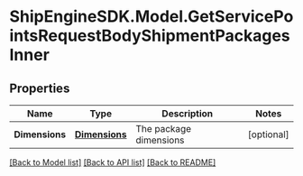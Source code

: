 # ShipEngineSDK.Model.GetServicePointsRequestBodyShipmentPackagesInner

## Properties

Name | Type | Description | Notes
------------ | ------------- | ------------- | -------------
**Dimensions** | [**Dimensions**](Dimensions.md) | The package dimensions | [optional] 

[[Back to Model list]](../../README.md#documentation-for-models) [[Back to API list]](../../README.md#documentation-for-api-endpoints) [[Back to README]](../../README.md)

